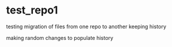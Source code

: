 # test_repo1
testing migration of files from one repo to another keeping history

making random changes to populate history

